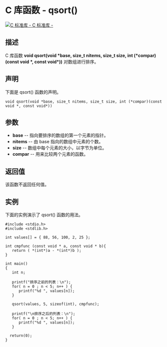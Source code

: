 # C 库函数 - qsort()

[![C 标准库 - ](E:\Desktop\C\C-Function\qsort.assets\up.gif) C 标准库 - ](https://www.runoob.com/cprogramming/c-standard-library-stdlib-h.html)

## 描述

C 库函数 **void qsort(void \*base, size_t nitems, size_t size, int (\*compar)(const void \*, const void\*))** 对数组进行排序。

## 声明

下面是 qsort() 函数的声明。

```
void qsort(void *base, size_t nitems, size_t size, int (*compar)(const void *, const void*))
```

## 参数

-  **base**  -- 指向要排序的数组的第一个元素的指针。
-  **nitems**  -- 由 base 指向的数组中元素的个数。
-  **size**  -- 数组中每个元素的大小，以字节为单位。
-  **compar**  -- 用来比较两个元素的函数。

## 返回值

该函数不返回任何值。

## 实例

下面的实例演示了 qsort() 函数的用法。

```
#include <stdio.h>
#include <stdlib.h>

int values[] = { 88, 56, 100, 2, 25 };

int cmpfunc (const void * a, const void * b){
   return ( *(int*)a - *(int*)b );
}

int main()
{
   int n;

   printf("排序之前的列表：\n");
   for( n = 0 ; n < 5; n++ ) {
      printf("%d ", values[n]);
   }

   qsort(values, 5, sizeof(int), cmpfunc);

   printf("\n排序之后的列表：\n");
   for( n = 0 ; n < 5; n++ ) {
      printf("%d ", values[n]);
   }
 
  return(0);
}
```

